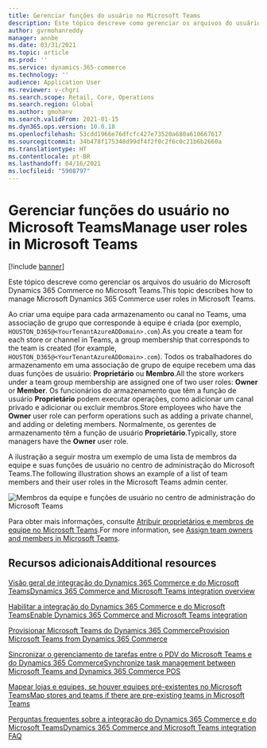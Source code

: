 ```yaml
---
title: Gerenciar funções do usuário no Microsoft Teams
description: Este tópico descreve como gerenciar os arquivos do usuário do Microsoft Dynamics 365 Commerce no Microsoft Teams.
author: gvrmohanreddy
manager: annbe
ms.date: 03/31/2021
ms.topic: article
ms.prod: ''
ms.service: dynamics-365-commerce
ms.technology: ''
audience: Application User
ms.reviewer: v-chgri
ms.search.scope: Retail, Core, Operations
ms.search.region: Global
ms.author: gmohanv
ms.search.validFrom: 2021-01-15
ms.dyn365.ops.version: 10.0.18
ms.openlocfilehash: 53cdd1966e76dfcfc427e73520a680a610667617
ms.sourcegitcommit: 34b478f175348d99df4f2f0c2f6c0c21b6b2660a
ms.translationtype: HT
ms.contentlocale: pt-BR
ms.lasthandoff: 04/16/2021
ms.locfileid: "5908797"
---
```

# <a name="manage-user-roles-in-microsoft-teams"></a><span data-ttu-id="2250d-103">Gerenciar funções do usuário no Microsoft Teams</span><span class="sxs-lookup"><span data-stu-id="2250d-103">Manage user roles in Microsoft Teams</span></span>

[!include [banner](includes/banner.md)]

<span data-ttu-id="2250d-104">Este tópico descreve como gerenciar os arquivos do usuário do Microsoft Dynamics 365 Commerce no Microsoft Teams.</span><span class="sxs-lookup"><span data-stu-id="2250d-104">This topic describes how to manage Microsoft Dynamics 365 Commerce user roles in Microsoft Teams.</span></span>

<span data-ttu-id="2250d-105">Ao criar uma equipe para cada armazenamento ou canal no Teams, uma associação de grupo que corresponde à equipe é criada (por exemplo, `HOUSTON_D365@<YourTenantAzureADDomain>.com`).</span><span class="sxs-lookup"><span data-stu-id="2250d-105">As you create a team for each store or channel in Teams, a group membership that corresponds to the team is created (for example, `HOUSTON_D365@<YourTenantAzureADDomain>.com`).</span></span> <span data-ttu-id="2250d-106">Todos os trabalhadores do armazenamento em uma associação de grupo de equipe recebem uma das duas funções de usuário: **Proprietário** ou **Membro**.</span><span class="sxs-lookup"><span data-stu-id="2250d-106">All the store workers under a team group membership are assigned one of two user roles: **Owner** or **Member**.</span></span> <span data-ttu-id="2250d-107">Os funcionários do armazenamento que têm a função de usuário **Proprietário** podem executar operações, como adicionar um canal privado e adicionar ou excluir membros.</span><span class="sxs-lookup"><span data-stu-id="2250d-107">Store employees who have the **Owner** user role can perform operations such as adding a private channel, and adding or deleting members.</span></span> <span data-ttu-id="2250d-108">Normalmente, os gerentes de armazenamento têm a função de usuário **Proprietário**.</span><span class="sxs-lookup"><span data-stu-id="2250d-108">Typically, store managers have the **Owner** user role.</span></span>

<span data-ttu-id="2250d-109">A ilustração a seguir mostra um exemplo de uma lista de membros da equipe e suas funções de usuário no centro de administração do Microsoft Teams.</span><span class="sxs-lookup"><span data-stu-id="2250d-109">The following illustration shows an example of a list of team members and their user roles in the Microsoft Teams admin center.</span></span>

![Membros da equipe e funções de usuário no centro de administração do Microsoft Teams](media/d365-commerce-teams-integration-user-roles.png)

<span data-ttu-id="2250d-111">Para obter mais informações, consulte [Atribuir proprietários e membros de equipe no Microsoft Teams](https://docs.microsoft.com/microsoftteams/assign-roles-permissions).</span><span class="sxs-lookup"><span data-stu-id="2250d-111">For more information, see [Assign team owners and members in Microsoft Teams](https://docs.microsoft.com/microsoftteams/assign-roles-permissions).</span></span>

## <a name="additional-resources"></a><span data-ttu-id="2250d-112">Recursos adicionais</span><span class="sxs-lookup"><span data-stu-id="2250d-112">Additional resources</span></span>

[<span data-ttu-id="2250d-113">Visão geral de integração do Dynamics 365 Commerce e do Microsoft Teams</span><span class="sxs-lookup"><span data-stu-id="2250d-113">Dynamics 365 Commerce and Microsoft Teams integration overview</span></span>](commerce-teams-integration.md)

[<span data-ttu-id="2250d-114">Habilitar a integração do Dynamics 365 Commerce e do Microsoft Teams</span><span class="sxs-lookup"><span data-stu-id="2250d-114">Enable Dynamics 365 Commerce and Microsoft Teams integration</span></span>](enable-teams-integration.md)

[<span data-ttu-id="2250d-115">Provisionar Microsoft Teams do Dynamics 365 Commerce</span><span class="sxs-lookup"><span data-stu-id="2250d-115">Provision Microsoft Teams from Dynamics 365 Commerce</span></span>](provision-teams-from-commerce.md)

[<span data-ttu-id="2250d-116">Sincronizar o gerenciamento de tarefas entre o PDV do Microsoft Teams e do Dynamics 365 Commerce</span><span class="sxs-lookup"><span data-stu-id="2250d-116">Synchronize task management between Microsoft Teams and Dynamics 365 Commerce POS</span></span>](synchronize-tasks-teams-pos.md)

[<span data-ttu-id="2250d-117">Mapear lojas e equipes, se houver equipes pré-existentes no Microsoft Teams</span><span class="sxs-lookup"><span data-stu-id="2250d-117">Map stores and teams if there are pre-existing teams in Microsoft Teams</span></span>](map-stores-existing-teams.md)

[<span data-ttu-id="2250d-118">Perguntas frequentes sobre a integração do Dynamics 365 Commerce e do Microsoft Teams</span><span class="sxs-lookup"><span data-stu-id="2250d-118">Dynamics 365 Commerce and Microsoft Teams integration FAQ</span></span>](teams-integration-faq.md)
